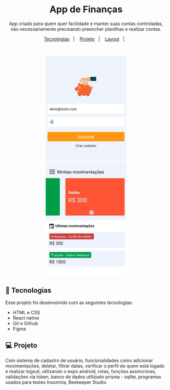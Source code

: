 <h1 align="center"> App de Finanças </h1>

<p align="center">
App criado para quem quer facilidade e manter suas contas controladas, não necessariamente precisando preencher planilhas e realizar contas. <br/>
</p>

<p align="center">
  <a href="#-tecnologias">Tecnologias</a>&nbsp;&nbsp;&nbsp;|&nbsp;&nbsp;&nbsp;
  <a href="#-projeto">Projeto</a>&nbsp;&nbsp;&nbsp;|&nbsp;&nbsp;&nbsp;
  <a href="#-layout">Layout</a>&nbsp;&nbsp;&nbsp;|&nbsp;&nbsp;&nbsp;
</p>


<br>

<p align="center">
  <img alt="App de Finanças" src="./frontend/img/finance2.png" width="50%">
  <img alt="App de Finanças" src="./frontend/img/finance.png" width="50%">
</p>

## 🚀 Tecnologias

Esse projeto foi desenvolvido com as seguintes tecnologias:

- HTML e CSS
- React native
- Git e Github
- Figma

## 💻 Projeto

Com sistema de cadastro de usuário, funcionalidades como adicionar movimentações, deletar, filtrar datas, verificar o perfil de quem está logado e realizar logout, utilizando o expo android, rotas, funções assíncronas, validações via token, banco de dados utilizado prisma - sqlite, programas usados para testes Insomnia, Beekeeper Studio.
